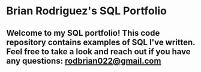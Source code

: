 # Brian Rodriguez's SQL Portfolio

## Welcome to my SQL portfolio! This code repository contains examples of SQL I've written. Feel free to take a look and reach out if you have any questions: rodbrian022@gmail.com
